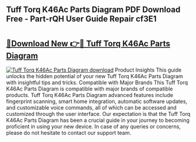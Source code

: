 ## Tuff Torq K46Ac Parts Diagram PDF Download Free - Part-rQH User Guide Repair cf3E1

# <h2><a href="http://dfrpyjg.blite.top/?on=Tuff+Torq+K46Ac+Parts+Diagram">🔗Download New 👉🔴 Tuff Torq K46Ac Parts Diagram</a></h2>

[![Tuff Torq K46Ac Parts Diagram download](https://i.imgur.com/lujVjoI.png)](http://dfrpyjg.blite.top/?on=Tuff+Torq+K46Ac+Parts+Diagram)
Product Insights This guide unlocks the hidden potential of your new Tuff Torq K46Ac Parts Diagram with insightful tips and tricks. Compatible with Major Brands This Tuff Torq K46Ac Parts Diagram is compatible with major brands of compatible products. Tuff Torq K46Ac Parts Diagram advanced features include fingerprint scanning, smart home integration, automatic software updates, and customizable voice commands, all of which can be accessed and customized through the user interface. Our expectation is that the Tuff Torq K46Ac Parts Diagram has been a crucial guide in your journey to becoming proficient in using your new device. In case of any queries or concerns, please do not hesitate to contact our support team.
